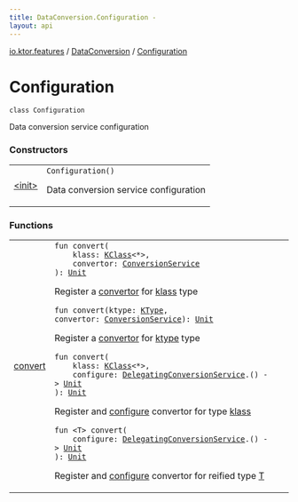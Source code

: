 ```yaml
---
title: DataConversion.Configuration - 
layout: api
---
```


<div class='api-docs-breadcrumbs'><a href="../../index.html">io.ktor.features</a> / <a href="../index.html">DataConversion</a> / <a href="./index.html">Configuration</a></div>

# Configuration

<div class="signature"><code><span class="keyword">class </span><span class="identifier">Configuration</span></code></div>

Data conversion service configuration

### Constructors

<table class="api-docs-table">
<tbody>
<tr>
<td markdown="1">

<a href="-init-.html">&lt;init&gt;</a>


</td>
<td markdown="1">
<div class="signature"><code><span class="identifier">Configuration</span><span class="symbol">(</span><span class="symbol">)</span></code></div>

Data conversion service configuration


</td>
</tr>
</tbody>
</table>

### Functions

<table class="api-docs-table">
<tbody>
<tr>
<td markdown="1">

<a href="convert.html">convert</a>


</td>
<td markdown="1">
<div class="signature"><code><span class="keyword">fun </span><span class="identifier">convert</span><span class="symbol">(</span><br/>&nbsp;&nbsp;&nbsp;&nbsp;<span class="parameterName" id="io.ktor.features.DataConversion.Configuration$convert(kotlin.reflect.KClass((kotlin.Any)), io.ktor.util.ConversionService)/klass">klass</span><span class="symbol">:</span>&nbsp;<a href="https://kotlinlang.org/api/latest/jvm/stdlib/kotlin.reflect/-k-class/index.html"><span class="identifier">KClass</span></a><span class="symbol">&lt;</span><span class="identifier">*</span><span class="symbol">&gt;</span><span class="symbol">, </span><br/>&nbsp;&nbsp;&nbsp;&nbsp;<span class="parameterName" id="io.ktor.features.DataConversion.Configuration$convert(kotlin.reflect.KClass((kotlin.Any)), io.ktor.util.ConversionService)/convertor">convertor</span><span class="symbol">:</span>&nbsp;<a href="../../../io.ktor.util/-conversion-service/index.html"><span class="identifier">ConversionService</span></a><br/><span class="symbol">)</span><span class="symbol">: </span><a href="https://kotlinlang.org/api/latest/jvm/stdlib/kotlin/-unit/index.html"><span class="identifier">Unit</span></a></code></div>

Register a <a href="convert.html#io.ktor.features.DataConversion.Configuration$convert(kotlin.reflect.KClass((kotlin.Any)), io.ktor.util.ConversionService)/convertor">convertor</a> for <a href="convert.html#io.ktor.features.DataConversion.Configuration$convert(kotlin.reflect.KClass((kotlin.Any)), io.ktor.util.ConversionService)/klass">klass</a> type

<div class="signature"><code><span class="keyword">fun </span><span class="identifier">convert</span><span class="symbol">(</span><span class="parameterName" id="io.ktor.features.DataConversion.Configuration$convert(kotlin.reflect.KType, io.ktor.util.ConversionService)/ktype">ktype</span><span class="symbol">:</span>&nbsp;<a href="https://kotlinlang.org/api/latest/jvm/stdlib/kotlin.reflect/-k-type/index.html"><span class="identifier">KType</span></a><span class="symbol">, </span><span class="parameterName" id="io.ktor.features.DataConversion.Configuration$convert(kotlin.reflect.KType, io.ktor.util.ConversionService)/convertor">convertor</span><span class="symbol">:</span>&nbsp;<a href="../../../io.ktor.util/-conversion-service/index.html"><span class="identifier">ConversionService</span></a><span class="symbol">)</span><span class="symbol">: </span><a href="https://kotlinlang.org/api/latest/jvm/stdlib/kotlin/-unit/index.html"><span class="identifier">Unit</span></a></code></div>

Register a <a href="convert.html#io.ktor.features.DataConversion.Configuration$convert(kotlin.reflect.KType, io.ktor.util.ConversionService)/convertor">convertor</a> for <a href="convert.html#io.ktor.features.DataConversion.Configuration$convert(kotlin.reflect.KType, io.ktor.util.ConversionService)/ktype">ktype</a> type

<div class="signature"><code><span class="keyword">fun </span><span class="identifier">convert</span><span class="symbol">(</span><br/>&nbsp;&nbsp;&nbsp;&nbsp;<span class="parameterName" id="io.ktor.features.DataConversion.Configuration$convert(kotlin.reflect.KClass((kotlin.Any)), kotlin.Function1((io.ktor.features.DelegatingConversionService, kotlin.Unit)))/klass">klass</span><span class="symbol">:</span>&nbsp;<a href="https://kotlinlang.org/api/latest/jvm/stdlib/kotlin.reflect/-k-class/index.html"><span class="identifier">KClass</span></a><span class="symbol">&lt;</span><span class="identifier">*</span><span class="symbol">&gt;</span><span class="symbol">, </span><br/>&nbsp;&nbsp;&nbsp;&nbsp;<span class="parameterName" id="io.ktor.features.DataConversion.Configuration$convert(kotlin.reflect.KClass((kotlin.Any)), kotlin.Function1((io.ktor.features.DelegatingConversionService, kotlin.Unit)))/configure">configure</span><span class="symbol">:</span>&nbsp;<a href="../../-delegating-conversion-service/index.html"><span class="identifier">DelegatingConversionService</span></a><span class="symbol">.</span><span class="symbol">(</span><span class="symbol">)</span>&nbsp;<span class="symbol">-&gt;</span>&nbsp;<a href="https://kotlinlang.org/api/latest/jvm/stdlib/kotlin/-unit/index.html"><span class="identifier">Unit</span></a><br/><span class="symbol">)</span><span class="symbol">: </span><a href="https://kotlinlang.org/api/latest/jvm/stdlib/kotlin/-unit/index.html"><span class="identifier">Unit</span></a></code></div>

Register and <a href="convert.html#io.ktor.features.DataConversion.Configuration$convert(kotlin.reflect.KClass((kotlin.Any)), kotlin.Function1((io.ktor.features.DelegatingConversionService, kotlin.Unit)))/configure">configure</a> convertor for type <a href="convert.html#io.ktor.features.DataConversion.Configuration$convert(kotlin.reflect.KClass((kotlin.Any)), kotlin.Function1((io.ktor.features.DelegatingConversionService, kotlin.Unit)))/klass">klass</a>

<div class="signature"><code><span class="keyword">fun </span><span class="symbol">&lt;</span><span class="identifier">T</span><span class="symbol">&gt;</span> <span class="identifier">convert</span><span class="symbol">(</span><br/>&nbsp;&nbsp;&nbsp;&nbsp;<span class="parameterName" id="io.ktor.features.DataConversion.Configuration$convert(kotlin.Function1((io.ktor.features.DelegatingConversionService, kotlin.Unit)))/configure">configure</span><span class="symbol">:</span>&nbsp;<a href="../../-delegating-conversion-service/index.html"><span class="identifier">DelegatingConversionService</span></a><span class="symbol">.</span><span class="symbol">(</span><span class="symbol">)</span>&nbsp;<span class="symbol">-&gt;</span>&nbsp;<a href="https://kotlinlang.org/api/latest/jvm/stdlib/kotlin/-unit/index.html"><span class="identifier">Unit</span></a><br/><span class="symbol">)</span><span class="symbol">: </span><a href="https://kotlinlang.org/api/latest/jvm/stdlib/kotlin/-unit/index.html"><span class="identifier">Unit</span></a></code></div>

Register and <a href="convert.html#io.ktor.features.DataConversion.Configuration$convert(kotlin.Function1((io.ktor.features.DelegatingConversionService, kotlin.Unit)))/configure">configure</a> convertor for reified type <a href="convert.html#T">T</a>


</td>
</tr>
</tbody>
</table>
